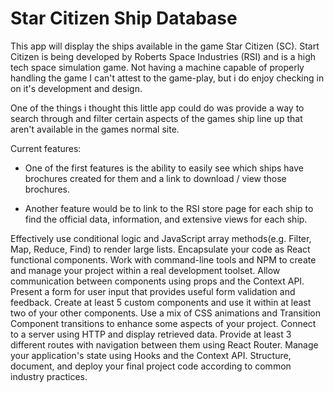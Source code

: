 # Star Citizen Ship Database

This app will display the ships available in the game Star Citizen (SC). Start Citizen is being developed by Roberts Space Industries (RSI) and is a high tech space simulation game. Not having a machine capable of properly handling the game I can't attest to the game-play, but i do enjoy checking in on it's development and design.

One of the things i thought this little app could do was provide a way to search through and filter certain aspects of the games ship line up that aren't available in the games normal site. 

Current features:

* One of the first features is the ability to easily see which ships have brochures created for them and a link to download / view those brochures. 

* Another feature would be to link to the RSI store page for each ship to find the official data, information, and extensive views for each ship.



Effectively use conditional logic and JavaScript array methods(e.g. Filter, Map, Reduce, Find) to render large lists.
Encapsulate your code as React functional components.
Work with command-line tools and NPM to create and manage your project within a real development toolset.
Allow communication between components using props and the Context API.
Present a form for user input that provides useful form validation and feedback.
Create at least 5 custom components and use it within at least two of your other components.
Use a mix of CSS animations and Transition Component transitions to enhance some aspects of your project.
Connect to a server using HTTP and display retrieved data.
Provide at least 3 different routes with navigation between them using React Router.
Manage your application's state using Hooks and the Context API.
Structure, document, and deploy your final project code according to common industry practices.